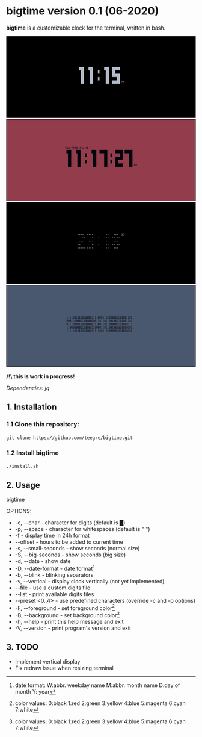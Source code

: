 # **bigtime** version 0.1 (06-2020)

**bigtime** is a customizable clock for the terminal, written in bash.

![alt text](img/bigtime1.png)
![alt text](img/bigtime2.png)
![alt text](img/bigtime3.png)
![alt text](img/bigtime4.png)

**/!\ this is work in progress!**

*Dependencies: jq*

## 1. Installation

### 1.1 Clone this repository:

`git clone https://github.com/teegre/bigtime.git`

### 1.2 Install **bigtime**

`./install.sh`

## 2. Usage

bigtime <options values>

OPTIONS:

* -c, --char <char>        - character for digits (default is █)
* -p, --space <char>       - character for whitespaces (default is " ")
* -f                       - display time in 24h format
* --offset <hours>         - hours to be added to current time
* -s, --small-seconds      - show seconds (normal size)
* -S, --big-seconds        - show seconds (big size)
* -d, --date               - show date
* -D, --date-format        - date format[^1]
* -b, --blink              - blinking separators
* -v, --vertical           - display clock vertically (not yet implemented)
* --file <filename>        - use a custom digits file
* --list                   - print available digits files
* --preset <0..4>          - use predefined characters (override -c and -p options)
* -F, --foreground <color> - set foreground color[^2]
* -B, --background <color> - set background color[^2]
* -h, --help               - print this help message and exit
* -V, --version            - print program's version and exit

[^1]: date format: W:abbr. weekday name M:abbr. month name D:day of month Y: year
[^2]: color values: 0:black 1:red 2:green 3:yellow 4:blue 5:magenta 6:cyan 7:white

## 3. TODO

* Implement vertical display
* Fix redraw issue when resizing terminal